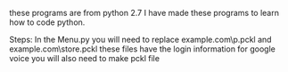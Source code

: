 these programs are from python 2.7 I have made these programs to learn how to code python.

Steps:
In the Menu.py you will need to replace example.com\p.pckl and example.com\store.pckl
these files have the login information for google voice you will also need to make pckl file 
